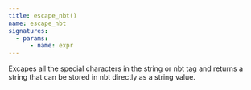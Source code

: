```yaml
---
title: escape_nbt()
name: escape_nbt
signatures:
  - params:
      - name: expr
---
```


Excapes all the special characters in the string or nbt tag and returns a string
that can be stored in nbt directly as a string value.
